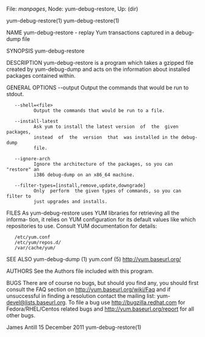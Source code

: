 File: *manpages*,  Node: yum-debug-restore,  Up: (dir)

yum-debug-restore(1)                                      yum-debug-restore(1)



NAME
       yum-debug-restore  -  replay  Yum transactions captured in a debug-dump
       file

SYNOPSIS
       yum-debug-restore

DESCRIPTION
       yum-debug-restore is a program which takes a gzipped  file  created  by
       yum-debug-dump  and  acts  on  the information about installed packages
       contained within.

GENERAL OPTIONS
       --output
              Output the commands that would be run to stdout.

       --shell=<file>
              Output the commands that would be run to a file.

       --install-latest
              Ask yum to install the latest version  of  the  given  packages,
              instead  of  the  version  that  was installed in the debug-dump
              file.

       --ignore-arch
              Ignore the architecture of the packages, so you can "restore" an
              i386 debug-dump on an x86_64 machine.

       --filter-types=[install,remove,update,downgrade]
              Only  perform  the given types of commands, so you can filter to
              just upgrades and installs.


FILES
       As yum-debug-restore uses YUM libraries for retrieving all the informa‐
       tion,  it relies on YUM configuration for its default values like which
       repositories to use. Consult YUM documentation for details:

       /etc/yum.conf
       /etc/yum/repos.d/
       /var/cache/yum/


SEE ALSO
       yum-debug-dump (1)
       yum.conf (5)
       http://yum.baseurl.org/


AUTHORS
       See the Authors file included with this program.


BUGS
       There are of course no bugs, but should you find any, you should  first
       consult  the  FAQ  section  on  http://yum.baseurl.org/wiki/Faq  and if
       unsuccessful in finding a resolution contact  the  mailing  list:  yum-
       devel@lists.baseurl.org.   To file a bug use http://bugzilla.redhat.com
       for Fedora/RHEL/Centos related bugs  and  http://yum.baseurl.org/report
       for all other bugs.




James Antill                   15 December 2011           yum-debug-restore(1)

